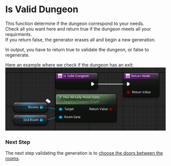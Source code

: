 # Is Valid Dungeon

This function determine if the dungeon correspond to your needs.\
Check all you want here and return true if the dungeon meets all your requirments.\
If you return false, the generator erases all and begin a new generation.

In output, you have to return true to validate the dungeon, or false to regenerate.

Here an example where we check if the dungeon has an exit:\
![](Images/IsValidDungeon.jpg)

### **Next Step**
The next step validating the generation is to [choose the doors between the rooms](Choose-Door.md).
